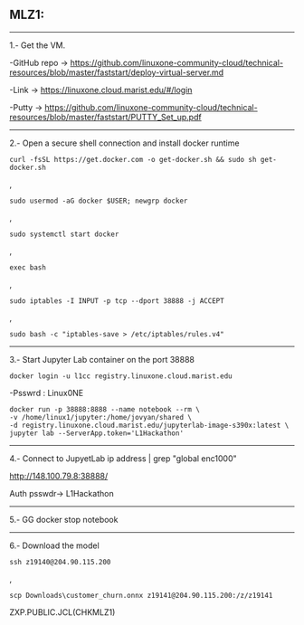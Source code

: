 ## MLZ1:

---

1.- Get the VM.

-GitHub repo -> https://github.com/linuxone-community-cloud/technical-resources/blob/master/faststart/deploy-virtual-server.md   

-Link -> https://linuxone.cloud.marist.edu/#/login

-Putty -> https://github.com/linuxone-community-cloud/technical-resources/blob/master/faststart/PUTTY_Set_up.pdf

---

2.- Open a secure shell connection and install docker runtime


	curl -fsSL https://get.docker.com -o get-docker.sh && sudo sh get-docker.sh
,

	sudo usermod -aG docker $USER; newgrp docker
,

	sudo systemctl start docker
,

	exec bash

,

	sudo iptables -I INPUT -p tcp --dport 38888 -j ACCEPT
,

	sudo bash -c "iptables-save > /etc/iptables/rules.v4"

---

3.- Start Jupyter Lab container on the port 38888

	docker login -u l1cc registry.linuxone.cloud.marist.edu     

-Psswrd : Linux0NE

	docker run -p 38888:8888 --name notebook --rm \
	-v /home/linux1/jupyter:/home/jovyan/shared \
	-d registry.linuxone.cloud.marist.edu/jupyterlab-image-s390x:latest \
	jupyter lab --ServerApp.token='L1Hackathon'

---

4.- Connect to JupyetLab
	ip address | grep "global enc1000"

http://148.100.79.8:38888/


Auth    psswdr-> L1Hackathon

----

5.- GG
	docker stop notebook

----

6.- 
Download the model

	ssh z19140@204.90.115.200
,

	scp Downloads\customer_churn.onnx z19141@204.90.115.200:/z/z19141


ZXP.PUBLIC.JCL(CHKMLZ1) 
